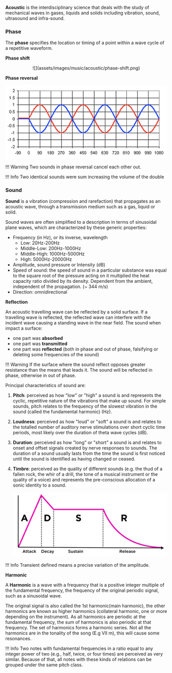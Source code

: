 **Acoustic** is the interdisciplinary science that deals with the study of mechanical waves in gases, liquids and solids
including vibration, sound, ultrasound and infra-sound.

### Phase

The **phase** specifies the location or timing of a point within a wave cycle of a repetitive waveform.

**Phase shift**

<center>
![](assets/images/music/acoustic/phase-shift.png)
</center>

**Phase reversal**

![](assets/images/music/acoustic/phase-reversal.png)

!!! Warning Two sounds in phase reversal cancel each other out.

!!! Info Two identical sounds were sum increasing the volume of the double

### Sound

**Sound** is a vibration (compression and rarefaction) that propagates as an acoustic wave, through a transmission
medium such as a gas, liquid or solid.

Sound waves are often simplified to a description in terms of sinusoidal plane waves, which are characterized by these
generic properties:

- Frequency (in Hz), or its inverse, wavelength
    - Low: 20Hz-200Hz
    - Middle-Low: 200Hz-1000Hz
    - Middle-High: 1000Hz-5000Hz
    - High: 5000Hz-20000Hz
- Amplitude, sound pressure or Intensity (dB)
- Speed of sound: the speed of sound in a particular substance was equal to the square root of the pressure acting on it
  multiplied the heat capacity ratio divided by its density. Dependent from the ambient, independent of the propagation.
  (~ 344 m/s)
- Direction: omnidirectional

**Reflection**

An acoustic travelling wave can be reflected by a solid surface. If a travelling wave is reflected, the reflected wave
can interfere with the incident wave causing a standing wave in the near field. The sound when impact a surface:

- one part was **absorbed**
- one part was **transmitted**
- one part was **reflected** (both in phase and out of phase, falsifying or deleting some frequencies of the sound)

!!! Warning If the surface where the sound reflect opposes greater resistance than the means that leads it. The sound
will be reflected in phase, otherwise in out of phase.

Principal characteristics of sound are:

1. **Pitch**: perceived as how "low" or "high" a sound is and represents the cyclic, repetitive nature of the vibrations
   that make up sound. For simple sounds, pitch relates to the frequency of the slowest vibration in the sound (called
   the fundamental harmonic) (Hz).

2. **Loudness**: perceived as how "loud" or "soft" a sound is and relates to the totalled number of auditory nerve
   stimulations over short cyclic time periods, most likely over the duration of theta wave cycles (dB).

3. **Duration**: perceived as how "long" or "short" a sound is and relates to onset and offset signals created by nerve
   responses to sounds. The duration of a sound usually lasts from the time the sound is first noticed until the sound
   is identified as having changed or ceased.

4. **Timbre**: perceived as the quality of different sounds (e.g. the thud of a fallen rock, the whir of a drill, the
   tone of a musical instrument or the quality of a voice) and represents the pre-conscious allocation of a sonic
   identity to a sound.

   ![](assets/images/music/acoustic/adsr.png)

!!! Info Transient defined means a precise variation of the amplitude.

**Harmonic**

A **Harmonic** is a wave with a frequency that is a positive integer multiple of the fundamental frequency, the
frequency of the original periodic signal, such as a sinusoidal wave.

The original signal is also called the 1st harmonic(main harmonic), the other harmonics are known as higher harmonics
(collateral harmonic, one or more depending on the instrument). As all harmonics are periodic at the fundamental
frequency, the sum of harmonics is also periodic at that frequency. The set of harmonics forms a harmonic series. Not
all the harmonics are in the tonality of the song (E.g VII m), this will cause some resonances.

!!! Info Two notes with fundamental frequencies in a ratio equal to any integer power of two (e.g., half, twice, or four
times) are perceived as very similar. Because of that, all notes with these kinds of relations can be grouped under the
same pitch class.
